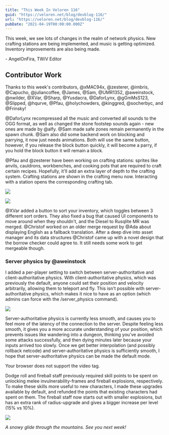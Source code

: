 ```yaml
---
title: "This Week In Veloren 116"
guid: "https://veloren.net/blog/devblog-116/"
url: "https://veloren.net/blog/devblog-116/"
pubDate: "2021-04-19T00:00:00.000Z"
---
```


This week, we see lots of changes in the realm of network physics. New crafting stations are being implemented, and music is getting optimized. Inventory improvements are also being made.

\- AngelOnFira, TWiV Editor

## Contributor Work

Thanks to this week's contributors, @xMAC94x, @zesterer, @imbris, @Capucho, @juliancoffee, @James, @Sam, @UMR1352, @aweinstock, @nwilder, @XVar, @Sharp, @Yusdacra, @DaforLynx, @gGmMsS123, @Slipped, @hqurve, @Pfau, @holychowders, @kinggred, @socherbyc, and @Frinsky!

@DaforLynx recompressed all the music and converted all sounds to the OGG format, as well as changed the stone footstep sounds again - new ones are made by @alfy. @Sam made safe zones remain permanently in the spawn chunk. @Sam also did some backend work on blocking and parrying, it now just needs animations. Both will use the same button, however, if you release the block button quickly, it will become a parry, if you hold the block button it will remain a block.

@Pfau and @zesterer have been working on crafting stations: sprites like anvils, cauldrons, workbenches, and cooking pots that are required to craft certain recipes. Hopefully, it'll add an extra layer of depth to the crafting system. Crafting stations are shown in the crafting menu now. Interacting with a station opens the corresponding crafting tab.

![](https://s3.eu-central-2.wasabisys.com/veloren-blog/cdn/597826574095613962/833283694072299540/unknown-45.png)

![](https://s3.eu-central-2.wasabisys.com/veloren-blog/cdn/597826574095613962/833283694277165056/unknown-55.png)

@XVar added a button to sort your inventory, which toggles between 3 different sort orders. They also fixed a bug that caused UI components to move around when they shouldn't, and the Diesel to Rusqlite MR was merged. @Christof worked on an older merge request by @Ada about displaying English as a fallback translation. After a deep dive into asset manager and its data structures @Christof came up with a novel design that the borrow checker could agree to. It still needs some work to get mergeable though.

### Server physics by @aweinstock

I added a per-player setting to switch between server-authoritative and client-authoritative physics. With client-authoritative physics, which was previously the default, anyone could set their position and velocity arbitrarily, allowing them to teleport and fly. This isn't possible with server-authoritative physics, which makes it nice to have as an option (which admins can force with the /server_physics command).

![](https://s3.eu-central-2.wasabisys.com/veloren-blog/cdn/634860358623821835/832727247282503711/screenshot_1618522070729.png)

Server-authoritative physics is currently less smooth, and causes you to feel more of the latency of the connection to the server. Despite feeling less smooth, it gives you a more accurate understanding of your position, which prevents issues like wandering into a dungeon, thinking you've avoided some attacks successfully, and then dying minutes later because your inputs arrived too slowly. Once we get better interpolation (and possibly rollback netcode) and server-authoritative physics is sufficiently smooth, I hope that server-authoritative physics can be made the default mode.

Your browser does not support the video tag.

Dodge roll and fireball staff previously required skill points to be spent on unlocking melee invulnerability-frames and fireball explosions, respectively. To make these skills more useful to new characters, I made these upgrades available by default, and refunded the points that existing characters had spent on them. The fireball staff now starts out with smaller explosions, but has an extra rank of radius-upgrade and gives a bigger increase per level (15% vs 10%).

![](https://s3.eu-central-2.wasabisys.com/veloren-blog/cdn/634860358623821835/833008585616392202/screenshot_1618675150399.png)

_A snowy glide through the mountains. See you next week!_
